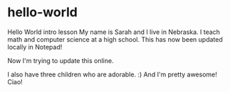 # hello-world
Hello World intro lesson
My name is Sarah and I live in Nebraska.  I teach math and computer science at a high school.
This has now been updated locally in Notepad!

Now I'm trying to update this online.

I also have three children who are adorable. :) And I'm pretty awesome! Ciao!

